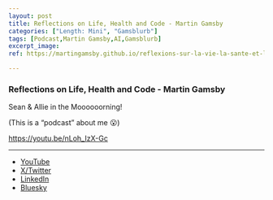 ```yaml
---
layout: post
title: Reflections on Life, Health and Code - Martin Gamsby
categories: ["Length: Mini", "Gamsblurb"]
tags: [Podcast,Martin Gamsby,AI,Gamsblurb]
excerpt_image: 
ref: https://martingamsby.github.io/reflexions-sur-la-vie-la-sante-et-le-code-martin-gamsby

---
```


### **Reflections on Life, Health and Code - Martin Gamsby**

Sean & Allie in the Moooooorning!

(This is a “podcast” about me 😮)

https://youtu.be/nLoh_IzX-Gc

---

- [YouTube](https://www.youtube.com/watch?v=nLoh_IzX-Gc)
- [X/Twitter](https://twitter.com/user/status/1861542067404455979)
- [LinkedIn](https://www.linkedin.com/feed/update/urn:li:share:7267307755185520640)
- [Bluesky](https://bsky.app/profile/martingamsby.bsky.social/post/3lbv4jeofta25)

